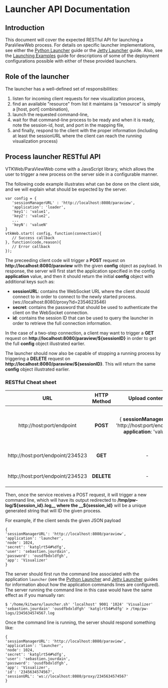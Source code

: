 # Launcher API Documentation

## Introduction

This document will cover the expected RESTful API for launching a ParaViewWeb process.  For details on specific launcher implementations, see either the [Python Launcher](index.html#!/guide/python_launcher) guide or the [Jetty Launcher](index.html#!/guide/jetty_session_manager) guide.  Also, see the [Launching Examples](index.html#!/guide/launching_examples) guide for descriptions of some of the deployment configurations possible with either of these provided launchers.

## Role of the launcher

The launcher has a well-defined set of responsibilities:

1. listen for incoming client requests for new visualization process,
1. find an available "resource" from list it maintains (a "resource" is simply a [host, port] combination),
1. launch the requested command-line,
1. wait for that command-line process to be ready and when it is ready, note the session-id, host, and port in the mapping file,
1. and finally, respond to the client with the proper information (including at least the sessionURL where the client can reach the running visualization process)

## Process launcher RESTful API

VTKWeb/ParaViewWeb come with a JavaScript library, which allows the user to trigger a new process on the server side in a configurable manner.

The following code example illustrates what can be done on the client side, and we will explain what should be expected by the server.

    var config = {
       'sessionManagerURL' : 'http://localhost:8080/paraview',
       'application': 'loader',
       'key1': 'value1',
       'key2': 'value2',
       ...
       'keyN': 'valueN'
    }
    vtkWeb.start( config, function(connection){
       // Success callback
    }, function(code,reason){
       // Error callback
    });

The preceeding client code will trigger a __POST__ request on __http://localhost:8080/paraview__ with the given __config__ object as payload.  In response, the server will first start the application specified in the config __application__ value, and then it should  return the initial __config__ object with additional keys such as:

- __sessionURL__: contains the WebSocket URL where the client should connect to in order
to connect to the newly started process. (ws://localhost:8080/proxy?id=2354623546)
- __secret__: contains the password that should be used to authenticate the client on the WebSocket connection.
- __id__: contains the session ID that can be used to query the launcher in order to retrieve the full connection information.

In the case of a two-step connection, a client may want to trigger a __GET__ request on __http://localhost:8080/paraview/${sessionID}__ in order to get the full __config__ object illustrated earlier.

The launcher should now also be capable of stopping a running process by triggering a __DELETE__ request on __http://localhost:8080/paraview/${sessionID}__. This will return the same __config__ object illustrated earlier.

### RESTful Cheat sheet

| URL                       | HTTP Method | Upload content | Download content |
|:-------------------------:|:-----------:|:--------------:|:----------------:|
| http://host:port/endpoint | __POST__    | { __sessionManagerURL__: 'http://host:port/endpoint', __application__: 'value'} | { __sessionManagerURL__: 'http://host:port/endpoint', __application__: 'value', __id__: '234523', __sessionURL__: 'ws://host:port/proxy?id=234523'} |
| http://host:port/endpoint/234523 | __GET__    | - | { __sessionManagerURL__: 'http://host:port/endpoint', __application__: 'value'} | { __sessionManagerURL__: 'http://host:port/endpoint', __application__: 'value', __id__: '234523', __sessionURL__: 'ws://host:port/proxy?id=234523'} |
| http://host:port/endpoint/234523 | __DELETE__    | - | { __sessionManagerURL__: 'http://host:port/endpoint', __application__: 'value'} | { __sessionManagerURL__: 'http://host:port/endpoint', __application__: 'value', __id__: '234523', __sessionURL__: 'ws://host:port/proxy?id=234523sdfg2weg'} |

Then, once the service receives a POST request, it will trigger a new command line, which will have its output redirected to __/tmp/pw-log/${session_id}.log__ where the __${session_id}__ will be a unique generated string that will ID the given process.

For example, if the client sends the given JSON payload

    {
    'sessionManagerURL': 'http://localhost:8080/paraview',
    'application': 'launcher',
    'node': 1024,
    'secret': 'katglrt54#%dfg',
    'user': 'sebastien.jourdain',
    'password': 'ousdfbdxldfgh',
    'app': 'Visualizer'
    }

The server should first run the command line associated with the application `launcher` (see the [Python Launcher](index.html#!/guide/python_launcher) and [Jetty Launcher](index.html#!/guide/jetty_session_manager) guides for information about how the application commands lines are configured).  The server running the command line in this case would have the same effect as if you manually ran:

    $ '/home/kitware/launcher.sh' 'localhost' 9001 '1024' 'Visualizer' 'sebastien.jourdain' 'ousdfbdxldfgh' 'katglrt54#%dfg' > /tmp/pw-logs/2345634574567.log

Once the command line is running, the server should respond something like:

    {
    'sessionManagerURL': 'http://localhost:8080/paraview',
    'application': 'launcher',
    'node': 1024,
    'secret': 'katglrt54#%dfg',
    'user': 'sebastien.jourdain',
    'password': 'ousdfbdxldfgh',
    'app': 'Visualizer',
    'id': '2345634574567',
    'sessionURL': 'ws://localhost:8080/proxy/2345634574567'
    }
